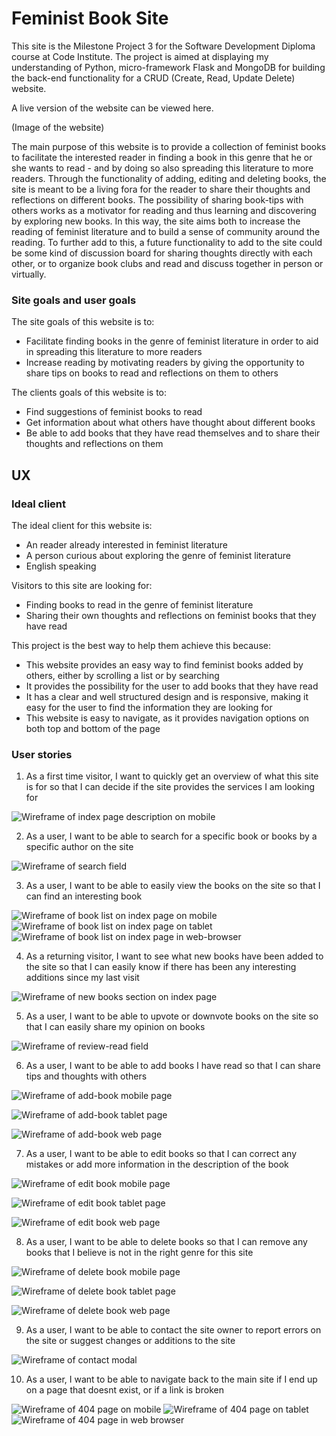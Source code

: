 # Feminist Book Site

This site is the Milestone Project 3 for the Software Development 
Diploma course at Code Institute. The project is aimed at displaying
my understanding of Python, micro-framework Flask and MongoDB for
building the back-end functionality for a CRUD (Create, Read, Update
Delete) website.

A live version of the website can be viewed here.

(Image of the website)



The main purpose of this website is to provide a collection of feminist books
to facilitate the interested reader in finding a book in this genre that he or 
she wants to read - and by doing so also spreading this literature to more readers. 
Through the functionality of adding, editing and deleting books, the site is meant to 
be a living fora for the reader to share their thoughts and reflections on different books. 
The possibility of sharing book-tips with others works as a motivator for reading and thus 
learning and discovering by exploring new books. In this way, the site aims both to increase
the reading of feminist literature and to build a sense of community around the reading.
To further add to this, a future functionality to add to the site could be some kind
of discussion board for sharing thoughts directly with each other, or to organize 
book clubs and read and discuss together in person or virtually.

### Site goals and user goals

The site goals of this website is to:
* Facilitate finding books in the genre of feminist literature in order to aid in spreading
  this literature to more readers
* Increase reading by motivating readers by giving the opportunity to share tips on books to read
  and reflections on them to others

The clients goals of this website is to:
* Find suggestions of feminist books to read
* Get information about what others have thought about different books
* Be able to add books that they have read themselves and to share their thoughts and 
  reflections on them


## UX

### Ideal client

The ideal client for this website is:
* An reader already interested in feminist literature
* A person curious about exploring the genre of feminist literature
* English speaking

Visitors to this site are looking for:
* Finding books to read in the genre of feminist literature
* Sharing their own thoughts and reflections on feminist books that they have read

This project is the best way to help them achieve this because:
* This website provides an easy way to find feminist books added by others, either
  by scrolling a list or by searching
* It provides the possibility for the user to add books that they have read
* It has a clear and well structured design and is responsive, making it easy for the
  user to find the information they are looking for
* This website is easy to navigate, as it provides navigation options on both top and 
  bottom of the page


### User stories

  1. As a first time visitor, I want to quickly get an overview of what this site is for so that I can decide 
     if the site provides the services I am looking for

![Wireframe of index page description on mobile](./readme-assets/readme-images/site-description.png)

  2. As a user, I want to be able to search for a specific book or books by a specific author on the site

![Wireframe of search field](./readme-assets/readme-images/search.png)

  3. As a user, I want to be able to easily view the books on the site so that I can find an interesting book

![Wireframe of book list on index page on mobile](./readme-assets/readme-images/index-mobile.png)
![Wireframe of book list on index page on tablet](./readme-assets/readme-images/index-tablet.png)
![Wireframe of book list on index page in web-browser](./readme-assets/readme-images/index-web.png)

  4. As a returning visitor, I want to see what new books have been added to the site so that I can easily know
     if there has been any interesting additions since my last visit

![Wireframe of new books section on index page](./readme-assets/readme-images/new-books.png)

  5. As a user, I want to be able to upvote or downvote books on the site so that I can easily share my opinion on books

![Wireframe of review-read field](./readme-assets/readme-images/vote.png)

  6. As a user, I want to be able to add books I have read so that I can share tips and thoughts with others

![Wireframe of add-book mobile page](./readme-assets/readme-images/add-book-mobile.png)

![Wireframe of add-book tablet page](./readme-assets/readme-images/add-book-tablet.png)

![Wireframe of add-book web page](./readme-assets/readme-images/add-book-web.png)

  7. As a user, I want to be able to edit books so that I can correct any mistakes or add more information in the description of the book

![Wireframe of edit book mobile page](./readme-assets/readme-images/edit-book-mobile.png)

![Wireframe of edit book tablet page](./readme-assets/readme-images/edit-book-tablet.png)

![Wireframe of edit book web page](./readme-assets/readme-images/edit-book-web.png)

  8. As a user, I want to be able to delete books so that I can remove any books that I believe is not in the right genre for this site

![Wireframe of delete book mobile page](./readme-assets/readme-images/delete-book-mobile.png)

![Wireframe of delete book tablet page](./readme-assets/readme-images/delete-book-tablet.png)

![Wireframe of delete book web page](./readme-assets/readme-images/delete-book-web.png)

  9. As a user, I want to be able to contact the site owner to report errors on the site or suggest changes or additions to the site

![Wireframe of contact modal](./readme-assets/readme-images/contact.png)

  10. As a user, I want to be able to navigate back to the main site if I end up on a page that doesnt exist, or if a link is broken

![Wireframe of 404 page on mobile](./readme-assets/readme-images/404-page-mobile.png)
![Wireframe of 404 page on tablet](./readme-assets/readme-images/404-page-tablet.png)
![Wireframe of 404 page in web browser](./readme-assets/readme-images/404-page-web.png)







